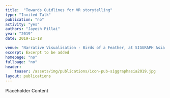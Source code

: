 ```yaml
---
title:  "Towards Guidlines for VR storytelling"
type: "Invited Talk"
publication: "no"
activity: "yes"
authors: "Jayesh Pillai"
year: "2019"
date: 2019-11-18

venue: "Narrative Visualisation - Birds of a Feather, at SIGGRAPH Asia 2019, Brisbane, Australia"
excerpt: Excerpt to be added
homepage: "no"
fullpage: "no"
header:
    teaser: /assets/img/publications/icon-pub-siggraphasia2019.jpg
layout: publications   
---
```


Placeholder Content
